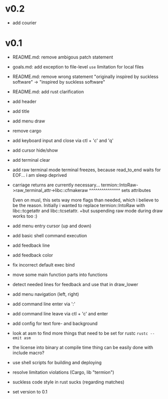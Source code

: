# v0.2

- add courier

# v0.1

+ README.md: remove ambigous patch statement
+ goals.md: add exception to file-level `use` limitation for local files

+ README.md: remove wrong statement
  "originally inspired by suckless software" -> "inspired by suckless software"
+ README.md: add rust clarification

+ add header
+ add title
+ add menu draw

+ remove cargo

+ add keyboard input and close via ctl + 'c' and 'q'
+ add cursor hide/show
+ add terminal clear
+ add raw terminal mode
  terminal freezes, because read_to_end waits for EOF... i am sleep deprived

+ carriage returns are currently necessary...
  termion::IntoRaw->raw_terminal_attr->libc::cfmakeraw
				       ^^^^^^^^^^^^^^^
				       sets attributes

  Even on musl, this sets way more flags than needed, which i believe to be the
  reason.
  Initially i wanted to replace termion::IntoRaw with libc::tcgetattr and
  libc::tcsetattr.
	+but suspending raw mode during draw works too :)

+ add menu entry cursor (up and down)
+ add basic shell command execution
+ add feedback line
+ add feedback color
+ fix incorrect default exec bind
+ move some main function parts into functions
- detect needed lines for feedback and use that in draw_lower
- add menu navigation (left, right)
- add command line enter via ':'
- add command line leave via ctl + 'c' and enter
- add config for text fore- and background

- look at asm to find more things that need to be set for rustc
  `rustc --emit asm`

- the license into binary at compile time thing can be easily done with include
  macro?
- use shell scripts for building and deploying
- resolve limitation violations (Cargo, lib "termion")
- suckless code style in rust sucks (regarding matches)
- set version to 0.1
